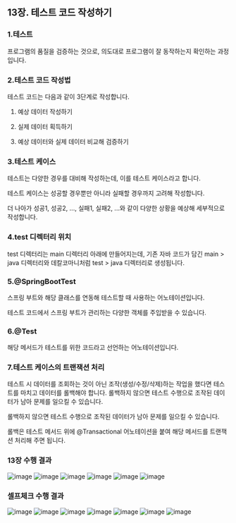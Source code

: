## 13장. 테스트 코드 작성하기

### 1.테스트

프로그램의 품질을 검증하는 것으로, 의도대로 프로그램이 잘 동작하는지 확인하는 과정입니다.

### 2.테스트 코드 작성법

테스트 코드는 다음과 같이 3단계로 작성합니다.

1. 예상 데이터 작성하기

2. 실제 데이터 획득하기

3. 예상 데이터와 실제 데이터 비교해 검증하기

### 3.테스트 케이스

테스트는 다양한 경우를 대비해 작성하는데, 이를 테스트 케이스라고 합니다.

테스트 케이스는 성공할 경우뿐만 아니라 실패할 경우까지 고려해 작성합니다.

더 나아가 성공1, 성공2, ..., 실패1, 실패2, ...와 같이 다양한 상황을 예상해 세부적으로 작성합니다.

### 4.test 디렉터리 위치

test 디렉터리는 main 디렉터리 아래에 만들어지는데, 기존 자바 코드가 담긴 main > java 디렉터리와 데칼코마니처럼 test > java 디렉터리로 생성됩니다.

### 5.@SpringBootTest

스프링 부트와 해당 클래스를 연동해 테스트할 때 사용하는 어노테이션입니다.

테스트 코드에서 스프링 부트가 관리하는 다양한 객체를 주입받을 수 있습니다.

### 6.@Test

해당 메서드가 테스트를 위한 코드라고 선언하는 어노테이션입니다.

### 7.테스트 케이스의 트랜잭션 처리

테스트 시 데이터를 조회하는 것이 아닌 조작(생성/수정/삭제)하는 작업을 했다면 테스트를 마치고 데이터를 롤백해야 합니다. 롤백하지 않으면 테스트 수행으로 조작된 데이터가 남아 문제를 일으킬 수 있습니다.

롤백하지 않으면 테스트 수행으로 조작된 데이터가 남아 문제를 일으킬 수 있습니다.

롤백은 테스트 메서드 위에 @Transactional 어노테이션을 붙여 해당 메서드를 트랜잭션 처리해 주면 됩니다.

### 13장 수행 결과

![image](https://imgur.com/Ir60NSh.png)
![image](https://imgur.com/JLC0M5v.png)
![image](https://imgur.com/IQqSrF7.png)
![image](https://imgur.com/KG00ayU.png)
![image](https://imgur.com/gijrIPL.png)
![image](https://imgur.com/7InS7pY.png)

### 셀프체크 수행 결과

![image](https://imgur.com/OHadxZr.png)
![image](https://imgur.com/SCyZIUt.png)
![image](https://imgur.com/Lf7W8pZ.png)
![image](https://imgur.com/aHgGejg.png)
![image](https://imgur.com/I6tOSKk.png)
![image](https://imgur.com/Z7lg3w2.png)
![image](https://imgur.com/zcyCqam.png)